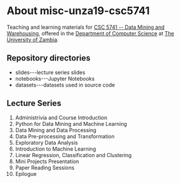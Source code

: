 # About misc-unza19-csc5741

Teaching and learning materials for [CSC 5741 -- Data Mining and Warehousing](http://lis.unza.zm/~lightonphiri/csc5741), offered in the [Department of Computer Science](http://www.cs.unza.zm) at [The University of Zambia](https://www.unza.zm).

## Repository directories 
* slides---lecture series slides
* notebooks---Jupyter Notebooks
* datasets---datasets used in source code

## Lecture Series
1. Administrivia and Course Introduction 
2. Python for Data Mining and Machine Learning 
3. Data Mining and Data Processing 
4. Data Pre-processing and Transformation 
5. Exploratory Data Analysis 
6. Introduction to Machine Learning
7. Linear Regression, Classification and Clustering 
8. Mini Projects Presentation 
9. Paper Reading Sessions
10. Epilogue 
